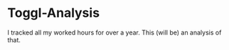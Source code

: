 # Toggl-Analysis

I tracked all my worked hours for over a year. This (will be) an analysis of that.
